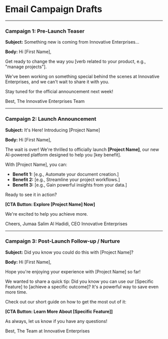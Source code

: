 
# Email Campaign Drafts

---

### Campaign 1: Pre-Launch Teaser

**Subject:** Something new is coming from Innovative Enterprises...

**Body:**
Hi [First Name],

Get ready to change the way you [verb related to your product, e.g., "manage projects"].

We've been working on something special behind the scenes at Innovative Enterprises, and we can't wait to share it with you.

Stay tuned for the official announcement next week!

Best,
The Innovative Enterprises Team

---

### Campaign 2: Launch Announcement

**Subject:** It's Here! Introducing [Project Name]

**Body:**
Hi [First Name],

The wait is over! We're thrilled to officially launch **[Project Name]**, our new AI-powered platform designed to help you [key benefit].

With [Project Name], you can:
- **Benefit 1:** [e.g., Automate your document creation.]
- **Benefit 2:** [e.g., Streamline your project workflows.]
- **Benefit 3:** [e.g., Gain powerful insights from your data.]

Ready to see it in action?

**[CTA Button: Explore [Project Name] Now]**

We're excited to help you achieve more.

Cheers,
Jumaa Salim Al Hadidi, CEO
Innovative Enterprises

---

### Campaign 3: Post-Launch Follow-up / Nurture

**Subject:** Did you know you could do this with [Project Name]?

**Body:**
Hi [First Name],

Hope you're enjoying your experience with [Project Name] so far!

We wanted to share a quick tip: Did you know you can use our [Specific Feature] to [achieve a specific outcome]? It's a powerful way to save even more time.

Check out our short guide on how to get the most out of it:

**[CTA Button: Learn More About [Specific Feature]]**

As always, let us know if you have any questions!

Best,
The Team at Innovative Enterprises

